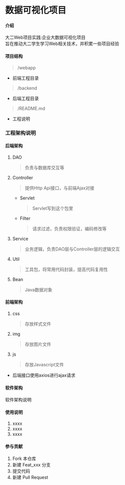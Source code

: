 # 数据可视化项目

#### 介绍
大二Web项目实践:企业大数据可视化项目  
旨在推动大二学生学习Web相关技术，并积累一些项目经验

#### 项目结构

> /webapp
* 前端工程目录

> /backend
* 后端工程目录

> /README.md
* 工程说明

### 工程架构说明
#### 后端架构
1. DAO
    > 负责与数据库交互等
2. Controller
    > 提供Http Api接口，与前端Ajax对接
    * Servlet
        > Servlet写到这个包里
    * Filter
        > 请求过滤，负责权限验证，编码修改等
3. Service
    > 业务逻辑，负责DAO层与Controller层的逻辑交互
4. Util
    > 工具包，将常用代码封装，提高代码复用性
5. Bean
    > Java数据对象

#### 前端架构
1. css
    > 存放样式文件
2. img
    > 存放图片文件
3. js
    > 存放Javascript文件
* 后端接口使用axios进行ajax请求

#### 软件架构
软件架构说明

#### 使用说明

1.  xxxx
2.  xxxx
3.  xxxx

#### 参与贡献

1.  Fork 本仓库
2.  新建 Feat_xxx 分支
3.  提交代码
4.  新建 Pull Request

